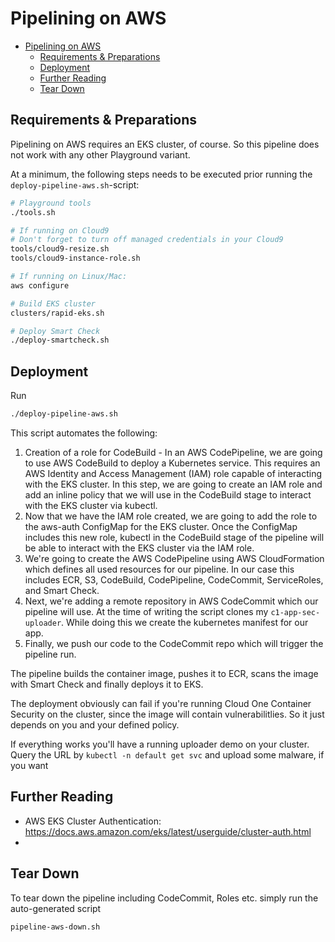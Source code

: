 # Pipelining on AWS

- [Pipelining on AWS](#pipelining-on-aws)
  - [Requirements & Preparations](#requirements--preparations)
  - [Deployment](#deployment)
  - [Further Reading](#further-reading)
  - [Tear Down](#tear-down)

## Requirements & Preparations

Pipelining on AWS requires an EKS cluster, of course. So this pipeline does not work with any other Playground variant.

At a minimum, the following steps needs to be executed prior running the `deploy-pipeline-aws.sh`-script:

```sh
# Playground tools
./tools.sh

# If running on Cloud9
# Don't forget to turn off managed credentials in your Cloud9
tools/cloud9-resize.sh
tools/cloud9-instance-role.sh

# If running on Linux/Mac:
aws configure

# Build EKS cluster
clusters/rapid-eks.sh

# Deploy Smart Check
./deploy-smartcheck.sh
```

## Deployment

Run

```sh
./deploy-pipeline-aws.sh
```

This script automates the following:

1. Creation of a role for CodeBuild - In an AWS CodePipeline, we are going to use AWS CodeBuild to deploy a Kubernetes service. This requires an AWS Identity and Access Management (IAM) role capable of interacting with the EKS cluster. In this step, we are going to create an IAM role and add an inline policy that we will use in the CodeBuild stage to interact with the EKS cluster via kubectl.
2. Now that we have the IAM role created, we are going to add the role to the aws-auth ConfigMap for the EKS cluster. Once the ConfigMap includes this new role, kubectl in the CodeBuild stage of the pipeline will be able to interact with the EKS cluster via the IAM role.
3. We're going to create the AWS CodePipeline using AWS CloudFormation which defines all used resources for our pipeline. In our case this includes ECR, S3, CodeBuild, CodePipeline, CodeCommit, ServiceRoles, and Smart Check.
4. Next, we're adding a remote repository in AWS CodeCommit which our pipeline will use. At the time of writing the script clones my `c1-app-sec-uploader`. While doing this we create the kubernetes manifest for our app.
5. Finally, we push our code to the CodeCommit repo which will trigger the pipeline run.

The pipeline builds the container image, pushes it to ECR, scans the image with Smart Check and finally deploys it to EKS.

The deployment obviously can fail if you're running Cloud One Container Security on the cluster, since the image will contain vulnerabilitlies. So it just depends on you and your defined policy.

If everything works you'll have a running uploader demo on your cluster. Query the URL by `kubectl -n default get svc` and upload some malware, if you want

## Further Reading

- AWS EKS Cluster Authentication: <https://docs.aws.amazon.com/eks/latest/userguide/cluster-auth.html>
- 

## Tear Down

To tear down the pipeline including CodeCommit, Roles etc. simply run the auto-generated script

```sh
pipeline-aws-down.sh
```
